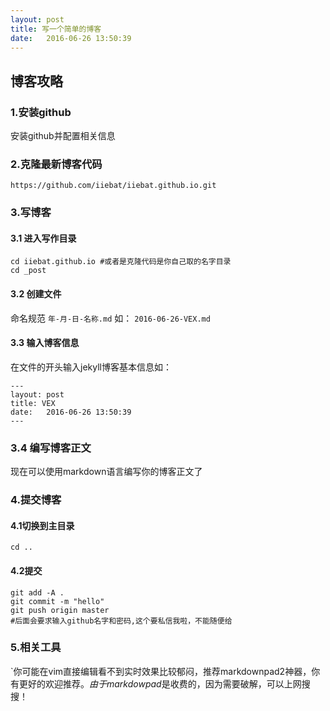 ```yaml
---
layout: post
title: 写一个简单的博客
date:   2016-06-26 13:50:39
---
```


## 博客攻略

### 1.安装github

安装github并配置相关信息

### 2.克隆最新博客代码

```
https://github.com/iiebat/iiebat.github.io.git
```
### 3.写博客

#### 3.1 进入写作目录

```
cd iiebat.github.io #或者是克隆代码是你自己取的名字目录
cd _post
```
#### 3.2 创建文件

命名规范 `年-月-日-名称.md` 如： `2016-06-26-VEX.md`

#### 3.3 输入博客信息

在文件的开头输入jekyll博客基本信息如：

```
---
layout: post
title: VEX
date:   2016-06-26 13:50:39
---
```
### 3.4 编写博客正文

现在可以使用markdown语言编写你的博客正文了

### 4.提交博客

#### 4.1切换到主目录

```
cd ..
```
#### 4.2提交

```
git add -A .
git commit -m "hello"
git push origin master
#后面会要求输入github名字和密码,这个要私信我啦，不能随便给
```
### 5.相关工具

`你可能在vim直接编辑看不到实时效果比较郁闷，推荐markdownpad2神器，你有更好的欢迎推荐。*由于markdowpad*是收费的，因为需要破解，可以上网搜搜！
